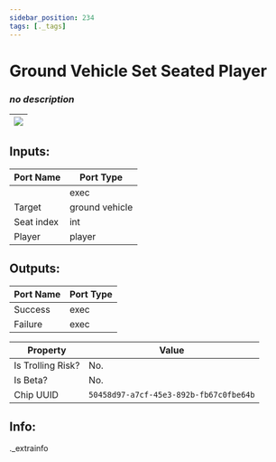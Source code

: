 ```yaml
---
sidebar_position: 234
tags: [._tags]
---
```


# Ground Vehicle Set Seated Player


### *no description*

| ![](https://images-ext-2.discordapp.net/external/MPmIaQzlEPmgGWlgi-WxBBXt0Bjv_zWPkg1y1f_sy3s/https/www.recroomcircuits.com/image/circuit/absolute-value?width=206&height=108) |
|-----|

## Inputs:
| Port Name | Port Type |
|-----------|-----------|
|  | exec |
| Target | ground vehicle |
| Seat index | int |
| Player | player |

## Outputs:
| Port Name | Port Type |
|-----------|-----------|
| Success | exec |
| Failure | exec | 

| Property  | Value |
|-------------------|-----------|
| Is Trolling Risk? | No. |
| Is Beta? | No. |
| Chip UUID | `50458d97-a7cf-45e3-892b-fb67c0fbe64b` |

## Info:
._extrainfo